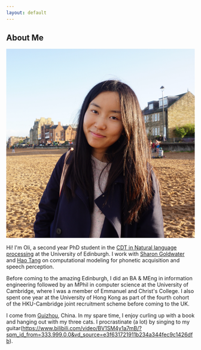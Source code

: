 ```yaml
---
layout: default
---
```


## About Me

<img class="profile-picture" src="profile.jpg">

Hi! I'm Oli, a second year PhD student in the [CDT in Natural language processing](https://web.inf.ed.ac.uk/cdt/natural-language-processing) at the University of Edinburgh. I work with [Sharon Goldwater](https://homepages.inf.ed.ac.uk/sgwater/) and [Hao Tang](https://homepages.inf.ed.ac.uk/htang2/) on computational modeling for phonetic acquisition and speech perception.

Before coming to the amazing Edinburgh, I did an BA & MEng in information engineering followed by an MPhil in computer science at the University of Cambridge, where I was a member of Emmanuel and Christ's College. I also spent one year at the University of Hong Kong as part of the fourth cohort of the HKU-Cambridge joint recruitment scheme before coming to the UK.

I come from [Guizhou](https://en.wikipedia.org/wiki/Guizhou), China. In my spare time, I enjoy curling up with a book and hanging out with my three cats. I procrastinate (a lot) by singing to my guitar(https://www.bilibili.com/video/BV1SM4y1a7mB/?spm_id_from=333.999.0.0&vd_source=e3f631721911b234a344fec9c1426dfb).
